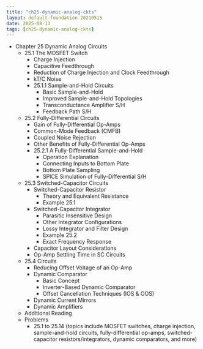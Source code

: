 ```yaml
---
title: "ch25-dynamic-analog-ckts"
layout: default-foundation-20210515
date: 2025-08-13
tags: [ch25-dynamic-analog-ckts]
---
```


- Chapter 25 Dynamic Analog Circuits
  - 25.1 The MOSFET Switch
    - Charge Injection
    - Capacitive Feedthrough
    - Reduction of Charge Injection and Clock Feedthrough
    - kT/C Noise
    - 25.1.1 Sample-and-Hold Circuits
      - Basic Sample-and-Hold
      - Improved Sample-and-Hold Topologies
      - Transconductance Amplifier S/H
      - Feedback Path S/H
  - 25.2 Fully-Differential Circuits
    - Gain of Fully-Differential Op-Amps
    - Common-Mode Feedback (CMFB)
    - Coupled Noise Rejection
    - Other Benefits of Fully-Differential Op-Amps
    - 25.2.1 A Fully-Differential Sample-and-Hold
      - Operation Explanation
      - Connecting Inputs to Bottom Plate
      - Bottom Plate Sampling
      - SPICE Simulation of Fully-Differential S/H
  - 25.3 Switched-Capacitor Circuits
    - Switched-Capacitor Resistor
      - Theory and Equivalent Resistance
      - Example 25.1
    - Switched-Capacitor Integrator
      - Parasitic Insensitive Design
      - Other Integrator Configurations
      - Lossy Integrator and Filter Design
      - Example 25.2
      - Exact Frequency Response
    - Capacitor Layout Considerations
    - Op-Amp Settling Time in SC Circuits
  - 25.4 Circuits
    - Reducing Offset Voltage of an Op-Amp
    - Dynamic Comparator
      - Basic Concept
      - Inverter-Based Dynamic Comparator
      - Offset Cancellation Techniques (IOS & OOS)
    - Dynamic Current Mirrors
    - Dynamic Amplifiers
  - Additional Reading
  - Problems
    - 25.1 to 25.14 (topics include MOSFET switches, charge injection, sample-and-hold circuits, fully-differential op-amps, switched-capacitor resistors/integrators, dynamic comparators, and more)
